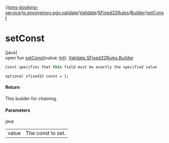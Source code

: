 //[pms-booking-service](../../../../../index.md)/[io.envoyproxy.pgv.validate](../../../index.md)/[Validate](../../index.md)/[SFixed32Rules](../index.md)/[Builder](index.md)/[setConst](set-const.md)

# setConst

[java]\
open fun [setConst](set-const.md)(value: [Int](https://kotlinlang.org/api/core/kotlin-stdlib/kotlin/-int/index.html)): [Validate.SFixed32Rules.Builder](index.md)

```kotlin
Const specifies that this field must be exactly the specified value

```
`optional sfixed32 const = 1;`

#### Return

This builder for chaining.

#### Parameters

java

| | |
|---|---|
| value | The const to set. |
